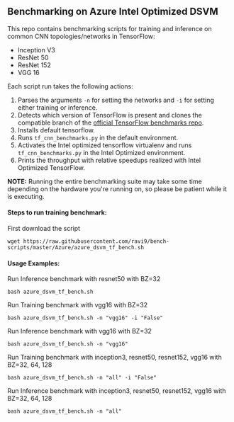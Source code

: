 ## Benchmarking on Azure Intel Optimized DSVM

This repo contains benchmarking scripts for training and inference on common CNN topologies/networks in TensorFlow: 

* Inception V3
* ResNet 50
* ResNet 152
* VGG 16

Each script run takes the following actions:

1. Parses the arguments `-n` for setting the networks and `-i` for setting either training or inference. 
2. Detects which version of TensorFlow is present and clones the compatible branch of the [official TensorFlow benchmarks repo](https://github.com/tensorflow/benchmarks).
3. Installs default tensorflow.
4. Runs `tf_cnn_benchmarks.py` in the default environment.
5. Activates the Intel optimized tensorflow virtualenv and runs `tf_cnn_benchmarks.py` in the Intel Optimized environment.
6. Prints the throughput with relative speedups realized with Intel Optimized TensorFlow.

**NOTE:** Running the entire benchmarking suite may take some time depending on the hardware you're running on, so please be patient while it is executing.


#### Steps to run training benchmark:

First download the script
```
wget https://raw.githubusercontent.com/ravi9/bench-scripts/master/Azure/azure_dsvm_tf_bench.sh

```
#### Usage Examples:
Run Inference benchmark with resnet50 with BZ=32
```
bash azure_dsvm_tf_bench.sh
```

Run Training benchmark with vgg16 with BZ=32
```
bash azure_dsvm_tf_bench.sh -n "vgg16" -i "False"
```

Run Inference benchmark with vgg16 with BZ=32
```
bash azure_dsvm_tf_bench.sh -n "vgg16"
```

Run Training benchmark with inception3, resnet50, resnet152, vgg16 with BZ=32, 64, 128
```
bash azure_dsvm_tf_bench.sh -n "all" -i "False"
```

Run Inference benchmark with inception3, resnet50, resnet152, vgg16 with BZ=32, 64, 128
```
bash azure_dsvm_tf_bench.sh -n "all"
```


